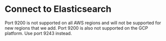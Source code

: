 # Connect to Elasticsearch

Port 9200 is not supported on all AWS regions and will not be supported for new regions that we add. Port 9200 is also not supported on the GCP platform. Use port 9243 instead.